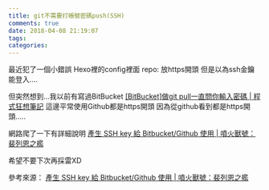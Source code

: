 ```yaml
---
title: git不需要打帳號密碼push(SSH)
comments: true
date: 2018-04-08 21:19:07
tags:
categories:
---
```



最近犯了一個小錯誤
Hexo裡的config裡面
repo: 放https開頭
但是以為ssh金鑰能登入....

<!--more-->

但突然想到...我以前有寫過BitBucket
[[BitBucket]做git pull一直問你輸入密碼 | 程式狂想筆記](https://malagege.github.io/blog/2017/11/06/logdown/2017-11-06-3301727/)
這邊平常使用Github都是https開頭
因為從github看到都是https開頭.....

網路爬了一下有詳細說明
[產生 SSH key 給 Bitbucket/Github 使用 | 噴火獸號：裴列恩之艦](https://nyllep.wordpress.com/2012/01/21/sshkey-for-bitbucket/)

希望不要下次再採雷XD

參考來源：
[產生 SSH key 給 Bitbucket/Github 使用 | 噴火獸號：裴列恩之艦](https://nyllep.wordpress.com/2012/01/21/sshkey-for-bitbucket/)

